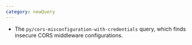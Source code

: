 ```yaml
---
category: newQuery
---
```

* The `py/cors-misconfiguration-with-credentials` query, which finds insecure CORS middleware configurations.